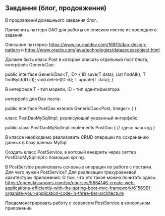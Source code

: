 ## Завдання (блог, продовження)
В продовженні домашнього завдання блог.

Применить паттерн DAO для работы со списком постов из последнего задания.

Описание паттерна: https://www.journaldev.com/16813/dao-design-pattern
и https://www.oracle.com/java/technologies/dataaccessobject.html

Должен быть класс Post в котором описать отдельный пост блога,
интерфейс GenericDao:

public interface GenericDao<T, ID> {
ID save(T data);
List<T> findAll();
T findById(ID id);
void delete(ID id);
T update(T data);
}

В интерфесе T - тип модели, ID - тип идентификатора

интерфейс для Dao поста:

public interface PostDao extends GenericDao<Post, Integer> {
}

класс PostDaoMySqlImpl, реализующий указанный интерфейс:

public class PostDaoMySqlImpl implements PostDao {
// здесь ваш код
}

В классе необходимо реализовать CRUD операции по сохранению данных в базу данных MySql

Создать класс PostService, в который внедрить через сеттер PostDaoMySqlImpl с помощью spring.

В PostService реализовать основные операции по работе с постами.
Для чего нужен PostService? Для реализации трехуровневой архитектуры приложения.
О том, что это такое можно почитать здесь: https://openclassrooms.com/en/courses/5684146-create-web-applications-efficiently-with-the-spring-boot-mvc-framework/6156961-organize-your-application-code-in-three-tier-architecture

Продемонстрировать работу с сервисом PostService в консольном приложении
